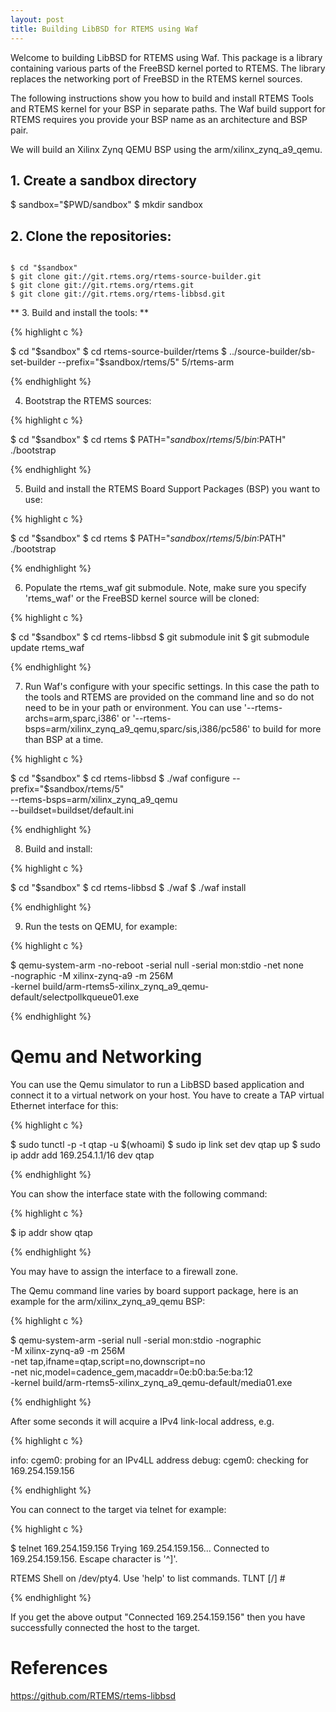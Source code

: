 ```yaml
---
layout: post
title: Building LibBSD for RTEMS using Waf
---
```


Welcome to building LibBSD for RTEMS using Waf. This package is a library containing various parts of the FreeBSD kernel ported to RTEMS. The library replaces the networking port of FreeBSD in the RTEMS kernel sources.

The following instructions show you how to build and install RTEMS Tools and RTEMS kernel for your BSP in separate paths. The Waf build support for RTEMS requires you provide your BSP name as an architecture and BSP pair. 

We will build an Xilinx Zynq QEMU BSP using the arm/xilinx_zynq_a9_qemu.

## 1. Create a sandbox directory ##

$ sandbox="$PWD/sandbox"
$ mkdir sandbox

## 2. Clone the repositories: ##

```

$ cd "$sandbox"
$ git clone git://git.rtems.org/rtems-source-builder.git
$ git clone git://git.rtems.org/rtems.git
$ git clone git://git.rtems.org/rtems-libbsd.git
```

** 3. Build and install the tools: **

{% highlight c %}

$ cd "$sandbox"
$ cd rtems-source-builder/rtems
$ ../source-builder/sb-set-builder --prefix="$sandbox/rtems/5" 5/rtems-arm

{% endhighlight %}

4. Bootstrap the RTEMS sources:

{% highlight c %}

$ cd "$sandbox"
$ cd rtems
$ PATH="$sandbox/rtems/5/bin:$PATH" ./bootstrap

{% endhighlight %}

5. Build and install the RTEMS Board Support Packages (BSP) you want to use:

{% highlight c %}

$ cd "$sandbox"
$ cd rtems
$ PATH="$sandbox/rtems/5/bin:$PATH" ./bootstrap

{% endhighlight %}

6. Populate the rtems_waf git submodule. Note, make sure you specify 'rtems_waf' or the FreeBSD kernel source will be cloned:

{% highlight c %}

$ cd "$sandbox"
$ cd rtems-libbsd
$ git submodule init
$ git submodule update rtems_waf

{% endhighlight %}

7. Run Waf's configure with your specific settings. In this case the path to the tools and RTEMS are provided on the command line and so do not need to be in your path or environment. You can use '--rtems-archs=arm,sparc,i386' or '--rtems-bsps=arm/xilinx_zynq_a9_qemu,sparc/sis,i386/pc586' to build for more than BSP at a time.

{% highlight c %}

$ cd "$sandbox"
$ cd rtems-libbsd
$ ./waf configure --prefix="$sandbox/rtems/5" \
    --rtems-bsps=arm/xilinx_zynq_a9_qemu \
    --buildset=buildset/default.ini

{% endhighlight %}

8. Build and install:

{% highlight c %}

$ cd "$sandbox"
$ cd rtems-libbsd
$ ./waf
$ ./waf install

{% endhighlight %}  

9. Run the tests on QEMU, for example:

{% highlight c %}

$ qemu-system-arm -no-reboot -serial null -serial mon:stdio -net none \
   -nographic -M xilinx-zynq-a9 -m 256M \
   -kernel build/arm-rtems5-xilinx_zynq_a9_qemu-default/selectpollkqueue01.exe

{% endhighlight %}  

# Qemu and Networking

You can use the Qemu simulator to run a LibBSD based application and connect it to a virtual network on your host. You have to create a TAP virtual Ethernet interface for this:

{% highlight c %}

$ sudo tunctl -p -t qtap -u $(whoami)
$ sudo ip link set dev qtap up
$ sudo ip addr add 169.254.1.1/16 dev qtap

{% endhighlight %} 

You can show the interface state with the following command:

{% highlight c %}

$ ip addr show qtap

{% endhighlight %} 

You may have to assign the interface to a firewall zone.

The Qemu command line varies by board support package, here is an example for the arm/xilinx_zynq_a9_qemu BSP:

{% highlight c %}

$ qemu-system-arm -serial null -serial mon:stdio -nographic \
  -M xilinx-zynq-a9 -m 256M \
  -net tap,ifname=qtap,script=no,downscript=no \
  -net nic,model=cadence_gem,macaddr=0e:b0:ba:5e:ba:12 \
  -kernel build/arm-rtems5-xilinx_zynq_a9_qemu-default/media01.exe

{% endhighlight %} 

After some seconds it will acquire a IPv4 link-local address, e.g.

{% highlight c %}

info: cgem0: probing for an IPv4LL address
debug: cgem0: checking for 169.254.159.156

{% endhighlight %} 

You can connect to the target via telnet for example:

{% highlight c %}

$ telnet 169.254.159.156
Trying 169.254.159.156...
Connected to 169.254.159.156.
Escape character is '^]'.

RTEMS Shell on /dev/pty4. Use 'help' to list commands.
TLNT [/] #

{% endhighlight %} 

If you get the above output "Connected 169.254.159.156" then you have successfully connected the host to the target.

# References

https://github.com/RTEMS/rtems-libbsd
